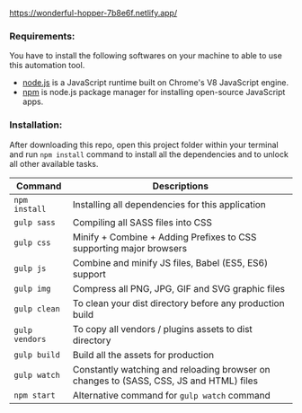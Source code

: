 https://wonderful-hopper-7b8e6f.netlify.app/
### Requirements:

You have to install the following softwares on your machine to able to use this automation tool.

-   [node.js](https://nodejs.org/en/) is a JavaScript runtime built on Chrome's V8 JavaScript engine.
-   [npm](https://www.npmjs.com/) is node.js package manager for installing open-source JavaScript apps.

### Installation:

After downloading this repo, open this project folder within your terminal and run `npm install` command to install all the dependencies and to unlock all other available tasks.

| Command        | Descriptions                                                                           |
| -------------- | -------------------------------------------------------------------------------------- |
| `npm install`  | Installing all dependencies for this application                                       |
| `gulp sass`    | Compiling all SASS files into CSS                                                      |
| `gulp css`     | Minify + Combine + Adding Prefixes to CSS supporting major browsers                    |
| `gulp js`      | Combine and minify JS files, Babel (ES5, ES6) support                                  |
| `gulp img`     | Compress all PNG, JPG, GIF and SVG graphic files                                       |
| `gulp clean`   | To clean your dist directory before any production build                               |
| `gulp vendors` | To copy all vendors / plugins assets to dist directory                                 |
| `gulp build`   | Build all the assets for production                                                    |
| `gulp watch`   | Constantly watching and reloading browser on changes to (SASS, CSS, JS and HTML) files |
| `npm start`    | Alternative command for `gulp watch` command                
